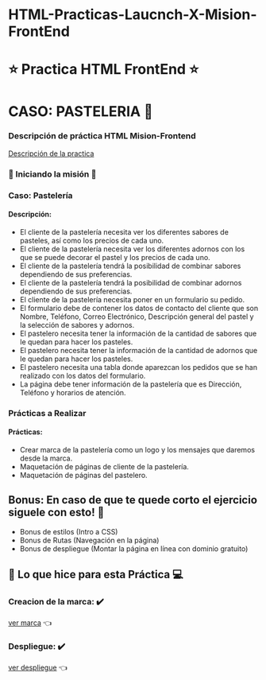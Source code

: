 # HTML-Practicas-Laucnch-X-Mision-FrontEnd

# ⭐ Practica HTML FrontEnd ⭐ 

# CASO: PASTELERIA 🍰
### Descripción de práctica HTML Mision-Frontend 
[Descripción de la practica](https://github.com/JoseEduardoVelazquezCN/MisionFrontEnd/blob/main/01%20-%20INTRO/practicas/README.md#practicas-de-intro-a-frontend)

###      :rocket: Iniciando la misión :rocket:

### Caso: Pastelería

#### Descripción:

- El cliente de la pastelería necesita ver los diferentes sabores de pasteles, así como los precios de cada uno.
- El cliente de la pastelería necesita ver los diferentes adornos con los que se puede decorar el pastel y los precios de cada uno.
- El cliente de la pastelería tendrá la posibilidad de combinar sabores dependiendo de sus preferencias.
- El cliente de la pastelería tendrá la posibilidad de combinar adornos dependiendo de sus preferencias.
- El cliente de la pastelería necesita poner en un formulario su pedido.
- El formulario debe de contener los datos de contacto del cliente que son Nombre, Teléfono, Correo Electrónico, Descripción general del pastel y la selección de       sabores y adornos.
- El pastelero necesita tener la información de la cantidad de sabores que le quedan para hacer los pasteles.
- El pastelero necesita tener la información de la cantidad de adornos que le quedan para hacer los pasteles.
- El pastelero necesita una tabla donde aparezcan los pedidos que se han realizado con los datos del formulario.
- La página debe tener información de la pastelería que es Dirección, Teléfono y horarios de atención.

### Prácticas a Realizar

#### Prácticas:

- Crear marca de la pastelería como un logo y los mensajes que daremos desde la marca.
- Maquetación de páginas de cliente de la pastelería.
- Maquetación de páginas del pastelero.

## Bonus: En caso de que te quede corto el ejercicio siguele con esto! 🧠 

- Bonus de estilos (Intro a CSS)
- Bonus de Rutas (Navegación en la página)
- Bonus de despliegue (Montar la página en línea con dominio gratuito)

## 🧑‍ Lo que hice para esta Práctica 💻

### Creacion de la marca: ✔️
[ver marca](https://github.com/JoseEduardoVelazquezCN/HTML-Practicas-Laucnch-X-Mision-FrontEnd) 👈

### Despliegue: ✔️
[ver despliegue](https://github.com/JoseEduardoVelazquezCN/HTML-Practicas-Laucnch-X-Mision-FrontEnd) 👈
